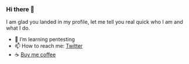 ### Hi there 👋

I am glad you landed in my profile, let me tell you real quick who I am and what I do.

- 🌱 I’m learning pentesting
- 📫 How to reach me: [Twitter](https://twitter.com/etiennelb)
- ☕ [Buy me coffee](https://ko-fi.com/etiennelb)


<!--
**etiennelb/etiennelb** is a ✨ _special_ ✨ repository because its `README.md` (this file) appears on your GitHub profile.

Here are some ideas to get you started:

- 🔭 I’m currently working on ...
- 🌱 I’m currently learning ...
- 👯 I’m looking to collaborate on ...
- 🤔 I’m looking for help with ...
- 💬 Ask me about ...
- 📫 How to reach me: ...
- 😄 Pronouns: ...
- ⚡ Fun fact: ...
-->
